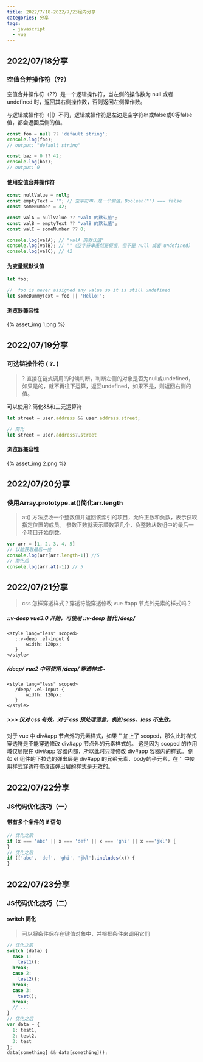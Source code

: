 ```yaml
---
title: 2022/7/18-2022/7/23组内分享
categories: 分享
tags: 
  - javascript
  - vue
---
```


## 2022/07/18分享

### 空值合并操作符（??）

空值合并操作符（??）是一个逻辑操作符，当左侧的操作数为 null 或者 undefined 时，返回其右侧操作数，否则返回左侧操作数。

与逻辑或操作符（||）不同，逻辑或操作符是左边是空字符串或false或0等false值，都会返回后侧的值。

~~~ javascript
const foo = null ?? 'default string';
console.log(foo); 
// output: "default string"

const baz = 0 ?? 42;
console.log(baz); 
// output: 0
~~~

#### 使用空值合并操作符

~~~ javascript
const nullValue = null;
const emptyText = ""; // 空字符串，是一个假值，Boolean("") === false
const someNumber = 42;

const valA = nullValue ?? "valA 的默认值";
const valB = emptyText ?? "valB 的默认值";
const valC = someNumber ?? 0;

console.log(valA); // "valA 的默认值"
console.log(valB); // ""（空字符串虽然是假值，但不是 null 或者 undefined）
console.log(valC); // 42
~~~

#### 为变量赋默认值

~~~javascript
let foo;

//  foo is never assigned any value so it is still undefined
let someDummyText = foo || 'Hello!';
~~~

#### 浏览器兼容性
{% asset_img 1.png %}

## 2022/07/19分享

### 可选链操作符 ( ?. ) 

> ?.直接在链式调用的时候判断，判断左侧的对象是否为null或undefined，如果是的，就不再往下运算，返回undefined，如果不是，则返回右侧的值。

可以使用?.简化&&和三元运算符

~~~ javascript
let street = user.address && user.address.street;

// 简化
let street = user.address?.street
~~~

#### 浏览器兼容性
{% asset_img 2.png %}

## 2022/07/20分享

### 使用Array.prototype.at()简化arr.length

> at() 方法接收一个整数值并返回该索引的项目，允许正数和负数，表示获取指定位置的成员。
> 参数正数就表示顺数第几个，负整数从数组中的最后一个项目开始倒数。

~~~ javascript
var arr = [1, 2, 3, 4, 5]
// 以前获取最后一位
console.log(arr[arr.length-1]) //5
// 简化后
console.log(arr.at(-1)) // 5
~~~

## 2022/07/21分享

> css 怎样穿透样式？穿透符能穿透修改 vue #app 节点外元素的样式吗？

##### ::v-deep vue3.0 开始，可使用 ::v-deep 替代 /deep/

~~~less
<style lang="less" scoped> 
   ::v-deep .el-input {
       width: 120px;
   }
</style>
~~~

##### /deep/ vue2 中可使用 /deep/ 穿透样式~

~~~less
<style lang="less" scoped> 
   /deep/ .el-input {
       width: 120px;
   }
</style>
~~~

##### >>> 仅对 css 有效，对于 css 预处理语言，例如 scss、less 不生效。

对于 vue 中 div#app 节点外的元素样式，如果 '' 加上了 scoped，那么此时样式穿透符是不能穿透修改 div#app 节点外的元素样式的。
这是因为 scoped 的作用域仅局限在 div#app 容器内部，所以此时只能修改 div#app 容器内的样式。
例如 el 组件的下拉选的弹出层是 div#app 的兄弟元素，body的子元素，在 '' 中使用样式穿透符修改该弹出层的样式是无效的。

## 2022/07/22分享

### JS代码优化技巧（一）

#### 带有多个条件的 if 语句

~~~ javascript
// 优化之前
if (x === 'abc' || x === 'def' || x === 'ghi' || x ==='jkl') {
}
// 优化之后
if (['abc', 'def', 'ghi', 'jkl'].includes(x)) {
}
~~~

## 2022/07/23分享

### JS代码优化技巧（二）

#### switch 简化

> 可以将条件保存在键值对象中，并根据条件来调用它们

~~~javascript
// 优化之前
switch (data) {
  case 1:
    test1();
  break;
  case 2:
    test2();
  break;
  case 3:
    test();
  break;
  // ...
}
// 优化之后
var data = {
  1: test1,
  2: test2,
  3: test
};
data[something] && data[something]();
~~~